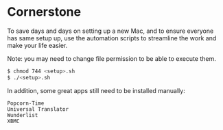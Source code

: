 # Cornerstone

To save days and days on setting up a new Mac, and to ensure everyone has same setup up, use the automation scripts to streamline the work and make your life easier.

Note: you may need to change file permission to be able to execute them.

```bash
$ chmod 744 <setup>.sh
$ ./<setup>.sh
```

In addition, some great apps still need to be installed manually:

```text
Popcorn-Time
Universal Translator
Wunderlist
XBMC
```
